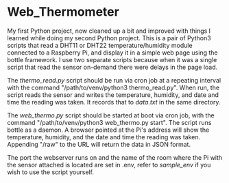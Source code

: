 # Web_Thermometer

My first Python project, now cleaned up a bit and improved with things I learned while doing my second Python project. This is a pair of Python3 scripts that read a DHT11 or DHT22 temperature/humidity module connected to a Raspberry Pi, and display it in a simple web page using the bottle framework. I use two separate scripts because when it was a single script that read the sensor on-demand there were delays in the page load.

The *thermo_read.py* script should be run via cron job at a repeating interval with the command "/path/to/venv/python3 thermo_read.py". When run, the script reads the sensor and writes the temperature, humidity, and date and time the reading was taken. It records that to *data.txt* in the same directory.

The *web_thermo.py* script should be started at boot via cron job, with the command "/path/to/venv/python3 web_thermo.py start". The script runs bottle as a daemon. A browser pointed at the Pi's address will show the temperature, humidity, and the date and time the reading was taken. Appending "/raw" to the URL will return the data in JSON format.

The port the webserver runs on and the name of the room where the Pi with the sensor attached is located are set in .env, refer to *sample_env* if you wish to use the script yourself.